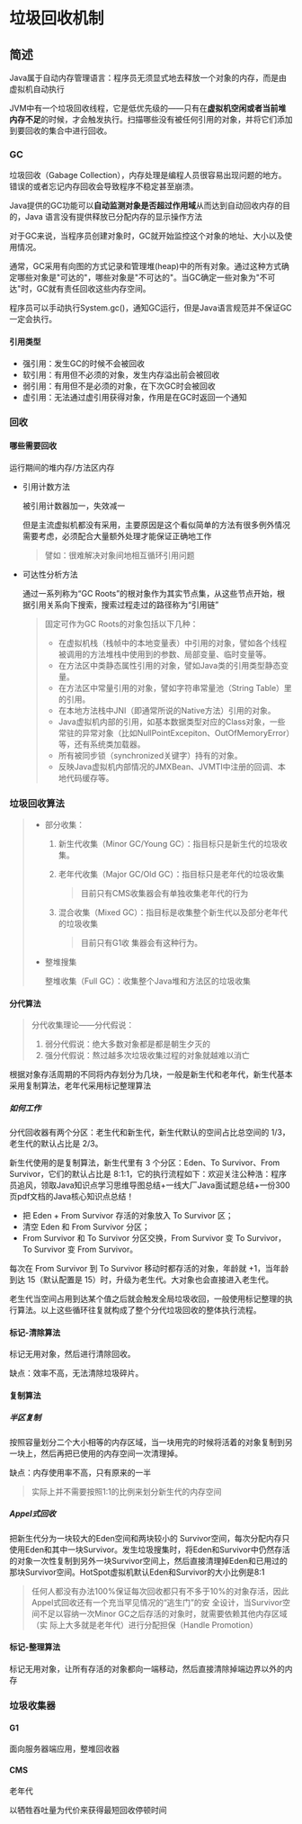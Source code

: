 # 垃圾回收机制

## 简述

Java属于自动内存管理语言：程序员无须显式地去释放一个对象的内存，而是由虚拟机自动执行

JVM中有一个垃圾回收线程，它是低优先级的——只有在**虚拟机空闲或者当前堆内存不足**的时候，才会触发执行。扫描哪些没有被任何引用的对象，并将它们添加到要回收的集合中进行回收。

### GC

垃圾回收（Gabage Collection），内存处理是编程人员很容易出现问题的地方。错误的或者忘记内存回收会导致程序不稳定甚至崩溃。

Java提供的GC功能可以**自动监测对象是否超过作用域**从而达到自动回收内存的目的，Java 语言没有提供释放已分配内存的显示操作方法

对于GC来说，当程序员创建对象时，GC就开始监控这个对象的地址、大小以及使用情况。

通常，GC采用有向图的方式记录和管理堆(heap)中的所有对象。通过这种方式确定哪些对象是"可达的"，哪些对象是"不可达的"。当GC确定一些对象为"不可达"时，GC就有责任回收这些内存空间。

程序员可以手动执行System.gc()，通知GC运行，但是Java语言规范并不保证GC一定会执行。

#### 引用类型

* 强引用：发生GC的时候不会被回收
* 软引用：有用但不必须的对象，发生内存溢出前会被回收
* 弱引用：有用但不是必须的对象，在下次GC时会被回收
* 虚引用：无法通过虚引用获得对象，作用是在GC时返回一个通知

### 回收

#### 哪些需要回收

运行期间的堆内存/方法区内存

* 引用计数方法

  被引用计数器加一，失效减一

  但是主流虚拟机都没有采用，主要原因是这个看似简单的方法有很多例外情况需要考虑，必须配合大量额外处理才能保证正确地工作

  > 譬如：很难解决对象间地相互循环引用问题

* 可达性分析方法

  通过一系列称为“GC Roots”的根对象作为其实节点集，从这些节点开始，根据引用关系向下搜索，搜索过程走过的路径称为“引用链”

  > 固定可作为GC Roots的对象包括以下几种：
  >
  > - 在虚拟机栈（栈帧中的本地变量表）中引用的对象，譬如各个线程被调用的方法堆栈中使用到的参数、局部变量、临时变量等。
  > - 在方法区中类静态属性引用的对象，譬如Java类的引用类型静态变量。
  > - 在方法区中常量引用的对象，譬如字符串常量池（String Table）里的引用。
  > - 在本地方法栈中JNI（即通常所说的Native方法）引用的对象。
  > - Java虚拟机内部的引用，如基本数据类型对应的Class对象，一些常驻的异常对象（比如NullPointExcepiton、OutOfMemoryError）等，还有系统类加载器。
  > - 所有被同步锁（synchronized关键字）持有的对象。
  > - 反映Java虚拟机内部情况的JMXBean、JVMTI中注册的回调、本地代码缓存等。

### 垃圾回收算法

> * 部分收集：
>
>   1. 新生代收集（Minor GC/Young GC）：指目标只是新生代的垃圾收集。
>
>   2. 老年代收集（Major GC/Old GC）：指目标只是老年代的垃圾收集
>
>      >  目前只有CMS收集器会有单独收集老年代的行为
>
>   3. 混合收集（Mixed GC）：指目标是收集整个新生代以及部分老年代的垃圾收集
>
>      >  目前只有G1收 集器会有这种行为。
>
> * 整堆搜集
>
>   整堆收集（Full GC）：收集整个Java堆和方法区的垃圾收集

#### 分代算法

> 分代收集理论——分代假说：
>
> 1. 弱分代假说：绝大多数对象都是都是朝生夕灭的
> 2. 强分代假说：熬过越多次垃圾收集过程的对象就越难以消亡

根据对象存活周期的不同将内存划分为几块，一般是新生代和老年代，新生代基本采用复制算法，老年代采用标记整理算法

##### 如何工作

分代回收器有两个分区：老生代和新生代，新生代默认的空间占比总空间的 1/3，老生代的默认占比是 2/3。

新生代使用的是复制算法，新生代里有 3 个分区：Eden、To Survivor、From Survivor，它们的默认占比是 8:1:1，它的执行流程如下：欢迎关注公种浩：程序员追风，领取Java知识点学习思维导图总结+一线大厂Java面试题总结+一份300页pdf文档的Java核心知识点总结！

- 把 Eden + From Survivor 存活的对象放入 To Survivor 区；
- 清空 Eden 和 From Survivor 分区；
- From Survivor 和 To Survivor 分区交换，From Survivor 变 To Survivor，To Survivor 变 From Survivor。

每次在 From Survivor 到 To Survivor 移动时都存活的对象，年龄就 +1，当年龄到达 15（默认配置是 15）时，升级为老生代。大对象也会直接进入老生代。

老生代当空间占用到达某个值之后就会触发全局垃圾收回，一般使用标记整理的执行算法。以上这些循环往复就构成了整个分代垃圾回收的整体执行流程。

#### 标记-清除算法

标记无用对象，然后进行清除回收。

缺点：效率不高，无法清除垃圾碎片。

#### 复制算法

##### 半区复制

按照容量划分二个大小相等的内存区域，当一块用完的时候将活着的对象复制到另一块上，然后再把已使用的内存空间一次清理掉。

缺点：内存使用率不高，只有原来的一半

> 实际上并不需要按照1∶1的比例来划分新生代的内存空间

##### Appel式回收

把新生代分为一块较大的Eden空间和两块较小的 Survivor空间，每次分配内存只使用Eden和其中一块Survivor。发生垃圾搜集时，将Eden和Survivor中仍然存活的对象一次性复制到另外一块Survivor空间上，然后直接清理掉Eden和已用过的那块Survivor空间。HotSpot虚拟机默认Eden和Survivor的大小比例是8∶1

> 任何人都没有办法100%保证每次回收都只有不多于10%的对象存活，因此Appel式回收还有一个充当罕见情况的“逃生门”的安 全设计，当Survivor空间不足以容纳一次Minor GC之后存活的对象时，就需要依赖其他内存区域（实 际上大多就是老年代）进行分配担保（Handle Promotion）

#### 标记-整理算法

标记无用对象，让所有存活的对象都向一端移动，然后直接清除掉端边界以外的内存

### 垃圾收集器

#### G1

面向服务器端应用，整堆回收器

#### CMS

老年代

以牺牲吞吐量为代价来获得最短回收停顿时间